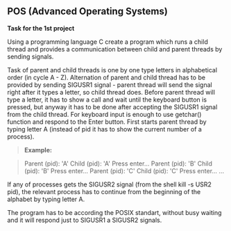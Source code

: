 POS (Advanced Operating Systems)
-------------
**Task for the 1st project**

Using a programming language C create a program which runs a child thread and provides a communication between child and parent threads by sending signals. 

Task of parent and child threads is one by one type letters in alphabetical order (in cycle A - Z). Alternation of parent and child thread has to be provided by sending SIGUSR1 signal - parent thread will send the signal right after it types a letter, so child thread does.  Before parent thread will type a letter, it has to show a call and wait until the keyboard button is pressed, but anyway it has to be done after accepting the SIGUSR1 signal from the child thread. For keyboard input is enough to use getchar() function and respond to the Enter button. First starts parent thread by typing letter A (instead of pid it has to show the current number of a process).

> **Example:**

> Parent (pid): 'A'
    Child  (pid): 'A'
    Press enter...
    Parent (pid): 'B'
    Child  (pid): 'B'
    Press enter...
    Parent (pid): 'C'
    Child  (pid): 'C'
    Press enter...
    ...

If any of processes gets the SIGUSR2 signal (from the shell kill -s USR2 pid), the relevant process has to continue from the beginning of the alphabet by typing letter A.

The program has to be according the POSIX standart, without busy waiting and it will respond just to SIGUSR1 a SIGUSR2 signals. 